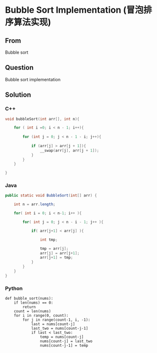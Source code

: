 # Bubble Sort Implementation (冒泡排序算法实现)



## From

Bubble sort



## Question

Bubble sort implementation



## Solution  



### C++

```c++
void bubbleSort(int arr[], int n){

    for ( int i =0; i < n - 1; i++){
      
        for (int j = 0; j < n - 1 - i; j++){
          
            if (arr[j] > arr[j + 1]){
                __swap(arr[j], arr[j + 1]);
            }
        }
    }

}
```

### Java

```java
public static void BubbleSort(int[] arr) {

    int n = arr.length;

    for( int i = 0; i < n-1; i++ ){

        for( int j = 0; j < n - i - 1; j++ ){

            if( arr[j+1] < arr[j] ){

                int tmp;

                tmp = arr[j];
                arr[j] = arr[j+1];
                arr[j+1] = tmp;
            }
        }
    }
}
```

### Python

```
def bubble_sort(nums):
    if len(nums) == 0:
        return
    count = len(nums)
    for i in range(0, count):
        for j in range(count-1, i, -1):
            last = nums[count-j]
            last_two = nums[count-j-1]
            if last < last_two:
                temp = nums[count-j]
                nums[count-j] = last_two
                nums[count-j-1] = temp
```
